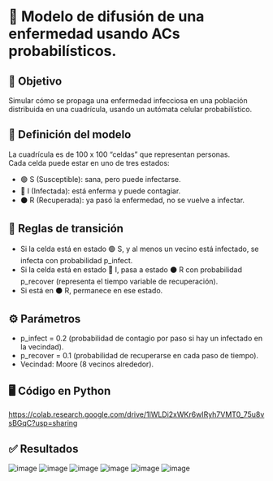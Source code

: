 # 📝 Modelo de difusión de una enfermedad usando ACs probabilísticos.

## 🎯 Objetivo
Simular cómo se propaga una enfermedad infecciosa en una población distribuida en una cuadrícula, usando un autómata celular probabilístico.

## 📐 Definición del modelo
La cuadrícula es de 100 x 100 “celdas” que representan personas.  
Cada celda puede estar en uno de tres estados:  
* 🟢 S (Susceptible): sana, pero puede infectarse.  
* 🔴 I (Infectada): está enferma y puede contagiar.
* ⚫ R (Recuperada): ya pasó la enfermedad, no se vuelve a infectar.

## 🔁 Reglas de transición
* Si la celda está en estado 🟢 S, y al menos un vecino está infectado, se infecta con probabilidad p_infect.
* Si la celda está en estado 🔴 I, pasa a estado ⚫ R con probabilidad p_recover (representa el tiempo variable de recuperación).
* Si está en ⚫ R, permanece en ese estado.

## ⚙️ Parámetros
* p_infect = 0.2 (probabilidad de contagio por paso si hay un infectado en la vecindad).
* p_recover = 0.1 (probabilidad de recuperarse en cada paso de tiempo).
* Vecindad: Moore (8 vecinos alrededor).

## 🖥️ Código en Python 
https://colab.research.google.com/drive/1lWLDi2xWKr6wIRyh7VMT0_75u8vsBGqC?usp=sharing

## ✅ Resultados
![image](https://github.com/user-attachments/assets/42169b7a-29bb-40a7-b888-277d5ee6fbf4)
![image](https://github.com/user-attachments/assets/0c165424-df2d-4a35-9f68-9715f44b8f48)
![image](https://github.com/user-attachments/assets/749a1894-d870-4c9f-a56f-4dab86b61e14)
![image](https://github.com/user-attachments/assets/268eeb82-ca92-4dcf-9e6e-dd543c74addb)
![image](https://github.com/user-attachments/assets/c9512f6c-2958-498c-b125-c10bfab5df0b)
![image](https://github.com/user-attachments/assets/54cf47f0-a4a7-4033-b325-65f5e21340cc)





